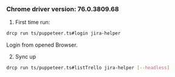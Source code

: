 
### Chrome driver version: 76.0.3809.68
1. First time run:
```bash
drcp run ts/puppeteer.ts#login jira-helper
```
Login from opened Browser.

2. Sync up
```bash
drcp run ts/puppeteer.ts#listTrello jira-helper [--headless]
```

<!-- ### Puppeteer

Environment variables:
- PUPPETEER_SKIP_CHROMIUM_DOWNLOAD - do not download bundled Chromium during installation step. -->
<!-- 
### Selenium doc
[https://seleniumhq.github.io/selenium/docs/api/javascript](https://seleniumhq.github.io/selenium/docs/api/javascript)

### Reference

https://developers.google.com/web/updates/2017/04/headless-chrome

```bash
chrome --headless --disable-gpu --dump-dom https://www.chromestatus.com/
``` -->
